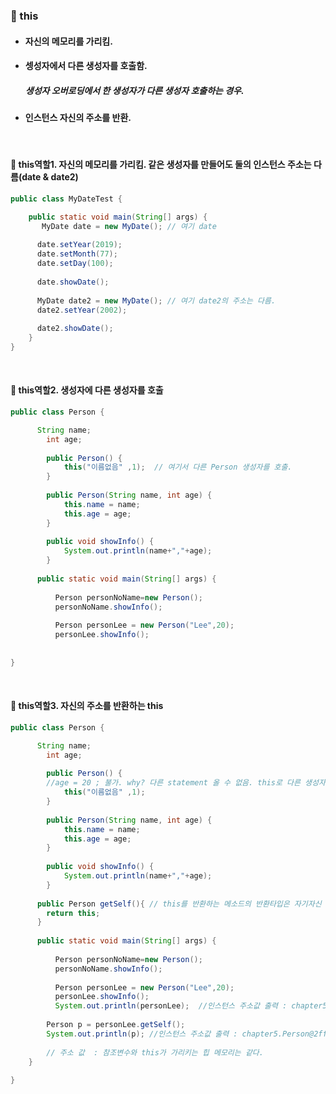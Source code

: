 ### :pushpin: this
* #### 자신의 메모리를 가리킴.
* #### 셍성자에서 다른 생성자를 호출함.
	##### 생성자 오버로딩에서 한 생성자가 다른 생성자 호출하는 경우. 
* #### 인스턴스 자신의 주소를 반환.
  
   <br>
   
 #### :round_pushpin: this역할1. 자신의 메모리를 가리킴. 같은 생성자를 만들어도 둘의 인스턴스 주소는 다름(date & date2)

```java
public class MyDateTest {

 	public static void main(String[] args) {
   	   MyDate date = new MyDate(); // 여기 date 
       
      date.setYear(2019);
      date.setMonth(77);
      date.setDay(100);
    
      date.showDate();
    
      MyDate date2 = new MyDate(); // 여기 date2의 주소는 다름. 
      date2.setYear(2002);  
    
      date2.showDate();
    }
}
```

   <br>
   
#### :round_pushpin: this역할2. 생성자에 다른 생성자를 호출

```java
public class Person {

      String name;
    	int age;
    	
    	public Person() {
    		this("이름없음" ,1);  // 여기서 다른 Person 생성자를 호출. 
    	}
    	
    	public Person(String name, int age) {
    		this.name = name;
    		this.age = age;
    	}
    	
    	public void showInfo() {
    		System.out.println(name+","+age);
    	}
      
      public static void main(String[] args) {
		
	      Person personNoName=new Person();
	      personNoName.showInfo();
	      	
	      Person personLee = new Person("Lee",20);
	      personLee.showInfo();
	      
    
}
```    
   <br>
   
#### :round_pushpin: this역할3. 자신의 주소를 반환하는 this

```java
public class Person {

      String name;
    	int age;
    	
    	public Person() {
        //age = 20 ; 불가. why? 다른 statement 올 수 없음. this로 다른 생성자를 호출할 때, first statement여야 하기때문에.
    		this("이름없음" ,1);  
    	}
    	
    	public Person(String name, int age) {
    		this.name = name;
    		this.age = age;
    	}
    	
    	public void showInfo() {
    		System.out.println(name+","+age);
    	}
      
      public Person getSelf(){ // this를 반환하는 메소드의 반환타입은 자기자신
        return this;
      }
      
      public static void main(String[] args) {
		
	      Person personNoName=new Person();
	      personNoName.showInfo();
	      	
	      Person personLee = new Person("Lee",20);
	      personLee.showInfo();
	      System.out.println(personLee);  //인스턴스 주소값 출력 : chapter5.Person@2ff4acd0   
        
        Person p = personLee.getSelf();
        System.out.println(p); //인스턴스 주소값 출력 : chapter5.Person@2ff4acd0   
        
        // 주소 값  : 참조변수와 this가 가리키는 힙 메모리는 같다. 
	}
    
}
```







